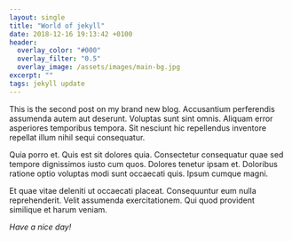 ```yaml
---
layout: single
title: "World of jekyll"
date: 2018-12-16 19:13:42 +0100
header:
  overlay_color: "#000"
  overlay_filter: "0.5"
  overlay_image: /assets/images/main-bg.jpg
excerpt: ""
tags: jekyll update
---
```


This is the second post on my brand new blog. Accusantium perferendis assumenda autem aut deserunt. Voluptas sunt sint omnis. Aliquam error asperiores temporibus tempora. Sit nesciunt hic repellendus inventore repellat illum nihil sequi consequatur.

Quia porro et. Quis est sit dolores quia. Consectetur consequatur quae sed tempore dignissimos iusto cum quos. Dolores tenetur ipsam et. Doloribus ratione optio voluptas modi sunt occaecati quis. Ipsum cumque magni.

Et quae vitae deleniti ut occaecati placeat. Consequuntur eum nulla reprehenderit. Velit assumenda exercitationem. Qui quod provident similique et harum veniam.

_Have a nice day!_
